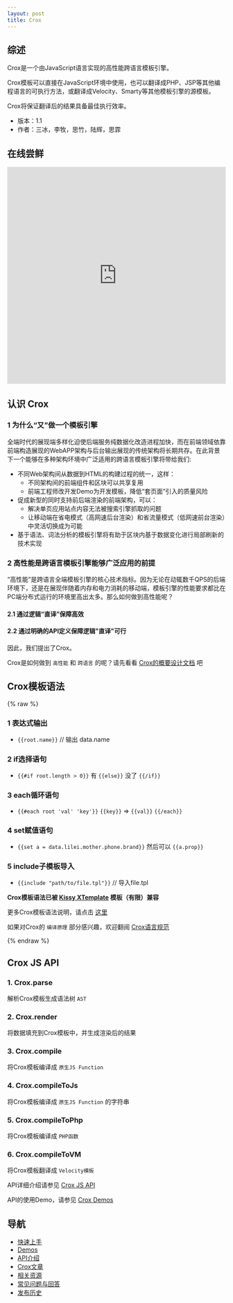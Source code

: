 ```yaml
---
layout: post
title: Crox
---
```


## 综述

Crox是一个由JavaScript语言实现的高性能跨语言模板引擎。

Crox模板可以直接在JavaScript环境中使用，也可以翻译成PHP、JSP等其他编程语言的可执行方法，或翻译成Velocity、Smarty等其他模板引擎的源模板。

Crox将保证翻译后的结果具备最佳执行效率。

* 版本：1.1
* 作者：三冰，李牧，思竹，陆辉，思霏

## 在线尝鲜

<iframe width="100%" height="500" src="http://jsfiddle.net/4HYvm/2/embedded/" allowfullscreen="allowfullscreen" frameborder="0"></iframe>

## 认识 Crox

### 1 为什么“又”做一个模板引擎
全端时代的展现端多样化迫使后端服务纯数据化改造进程加快，而在前端领域依靠前端构造展现的WebAPP架构与后台输出展现的传统架构将长期共存。在此背景下一个能够在多种架构环境中广泛适用的跨语言模板引擎将带给我们:

* 不同Web架构间从数据到HTML的构建过程的统一，这样：
  * 不同架构间的前端组件和区块可以共享复用
  * 前端工程师改开发Demo为开发模板，降低“套页面”引入的质量风险
* 促成新型的同时支持前后端渲染的前端架构，可以：
  * 解决单页应用站点内容无法被搜索引擎抓取的问题
  * 让移动端在省电模式（高网速后台渲染）和省流量模式（低网速前台渲染）中灵活切换成为可能
* 基于语法、词法分析的模板引擎将有助于区块内基于数据变化进行局部刷新的技术实现

### 2 高性能是跨语言模板引擎能够广泛应用的前提
“高性能”是跨语言全端模板引擎的核心技术指标。因为无论在动辄数千QPS的后端环境下，还是在展现伴随着内存和电力消耗的移动端，模板引擎的性能要求都比在PC端分布式运行的环境里高出太多。那么如何做到高性能呢？

#### 2.1 通过逻辑“直译”保障高效

#### 2.2 通过明确的API定义保障逻辑"直译"可行

因此，我们提出了Crox。

Crox是如何做到 `高性能` 和 `跨语言` 的呢？请先看看 [Crox的概要设计文档](./articles/crox_design_overview) 吧

## Crox模板语法

{% raw %}


### 1 表达式输出

- `{{root.name}}` // 输出 data.name

### 2 if选择语句

- `{{#if root.length > 0}}` 有 `{{else}}` 没了 `{{/if}}`

### 3 each循环语句

- `{{#each root 'val' 'key'}}` `{{key}}` => `{{val}}` `{{/each}}`

### 4 set赋值语句

- `{{set a = data.lilei.mother.phone.brand}}` 然后可以 `{{a.prop}}`

### 5 include子模板导入

- `{{include "path/to/file.tpl"}}` // 导入file.tpl

**Crox模板语法已被 [Kissy XTemplate](http://docs.kissyui.com/1.4/docs/html/api/xtemplate/index.html) 模板（有限）兼容**

更多Crox模板语法说明，请点击 [这里](./apis/tpl-api)

如果对Crox的 `编译原理` 部分感兴趣，欢迎翻阅 [Crox语言规范](./articles/crox_spec)

{% endraw %}


## Crox JS API

### 1. Crox.parse

解析Crox模板生成语法树 `AST`

### 2. Crox.render

将数据填充到Crox模板中，并生成渲染后的结果

### 3. Crox.compile

将Crox模板编译成 `原生JS Function`

### 4. Crox.compileToJs

将Crox模板编译成 `原生JS Function` 的字符串

### 5. Crox.compileToPhp

将Crox模板编译成 `PHP函数`

### 6. Crox.compileToVM

将Crox模板翻译成 `Velocity模板`

API详细介绍请参见 [Crox JS API](/crox/apis/js-api)

API的使用Demo，请参见 [Crox Demos](/crox/demos)

## 导航

- [快速上手](./tutorials)
- [Demos](./demos)
- [API介绍](./apis)
- [Crox文章](./articles)
- [相关资源](./resources)
- [常见问题与回答](./faq)
- [发布历史](./releases)
